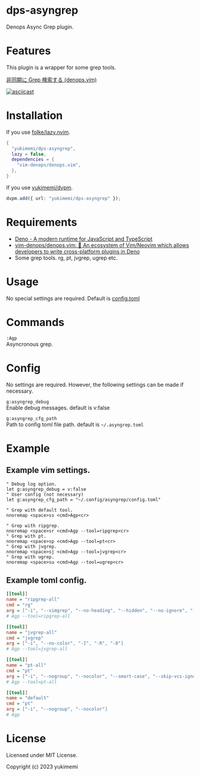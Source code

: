 # dps-asyngrep

Denops Async Grep plugin.

# Features 

This plugin is a wrapper for some grep tools.

[非同期に Grep 検索する (denops.vim)](https://zenn.dev/yukimemi/articles/2021-03-21-dps-asyngrep)

[![asciicast](https://asciinema.org/a/JFQPdITg4is48RwQLpcTLTIJv.svg)](https://asciinema.org/a/JFQPdITg4is48RwQLpcTLTIJv)

# Installation 

If you use [folke/lazy.nvim](https://github.com/folke/lazy.nvim).

```lua
{
  "yukimemi/dps-asyngrep",
  lazy = false,
  dependencies = {
    "vim-denops/denops.vim",
  },
}
```

If you use [yukimemi/dvpm](https://github.com/yukimemi/dvpm).

```typescript
dvpm.add({ url: "yukimemi/dps-asyngrep" });
```

# Requirements 

- [Deno - A modern runtime for JavaScript and TypeScript](https://deno.land/)
- [vim-denops/denops.vim: 🐜 An ecosystem of Vim/Neovim which allows developers to write cross-platform plugins in Deno](https://github.com/vim-denops/denops.vim)
- Some grep tools. rg, pt, jvgrep, ugrep etc.
# Usage 

No special settings are required.
Default is [config.toml](https://github.com/yukimemi/dps-asyngrep/blob/main/denops/asyngrep/config.toml)

# Commands 

`:Agp`                                                                
Asyncronous grep.

# Config 

No settings are required. However, the following settings can be made if necessary.

`g:asyngrep_debug`                        
Enable debug messages.
default is v:false

`g:asyngrep_cfg_path`                                          
Path to config toml file path.
default is `~/.asyngrep.toml`

# Example 

## Example vim settings.

```vim
" Debug log option.
let g:asyngrep_debug = v:false
" User config (not necessary)
let g:asyngrep_cfg_path = "~/.config/asyngrep/config.toml"

" Grep with default tool.
nnoremap <space>ss <cmd>Agp<cr>

" Grep with ripgrep.
nnoremap <space>sr <cmd>Agp --tool=ripgrep<cr>
" Grep with pt.
nnoremap <space>sp <cmd>Agp --tool=pt<cr>
" Grep with jvgrep.
nnoremap <space>sj <cmd>Agp --tool=jvgrep<cr>
" Grep with ugrep.
nnoremap <space>su <cmd>Agp --tool=ugrep<cr>
```

## Example toml config.

```ini
[[tool]]
name = "ripgrep-all"
cmd = "rg"
arg = ["-i", "--vimgrep", "--no-heading", "--hidden", "--no-ignore", "--regexp"]
# Agp --tool=ripgrep-all

[[tool]]
name = "jvgrep-all"
cmd = "jvgrep"
arg = ["-i", "--no-color", "-I", "-R", "-8"]
# Agp --tool=jvgrep-all

[[tool]]
name = "pt-all"
cmd = "pt"
arg = ["-i", "--nogroup", "--nocolor", "--smart-case", "--skip-vcs-ignores", "--hidden"]
# Agp --tool=pt-all

[[tool]]
name = "default"
cmd = "pt"
arg = ["-i", "--nogroup", "--nocolor"]
# Agp
```

# License 

Licensed under MIT License.

Copyright (c) 2023 yukimemi


